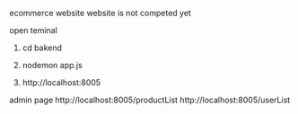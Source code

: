 ecommerce website
 website is  not competed yet

 open teminal
 1.  cd bakend  
 2. nodemon app.js
 
 3. http://localhost:8005

admin page
 http://localhost:8005/productList
 http://localhost:8005/userList


 
